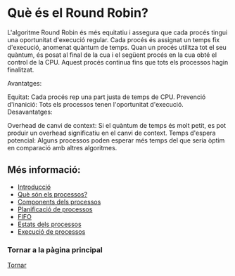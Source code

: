 # Què és el Round Robin?

L'algoritme Round Robin és més equitatiu i assegura que cada procés tingui una oportunitat d'execució regular. Cada procés és assignat un temps fix d'execució, anomenat quàntum de temps. Quan un procés utilitza tot el seu quàntum, és posat al final de la cua i el següent procés en la cua obté el control de la CPU. Aquest procés continua fins que tots els processos hagin finalitzat.

Avantatges:

Equitat: Cada procés rep una part justa de temps de CPU.
Prevenció d'inanició: Tots els processos tenen l'oportunitat d'execució.
Desavantatges:

Overhead de canvi de context: Si el quàntum de temps és molt petit, es pot produir un overhead significatiu en el canvi de context.
Temps d'espera potencial: Alguns processos poden esperar més temps del que seria òptim en comparació amb altres algoritmes.

## Més informació:
- [Introducció](01%CC%A3_Introduccio.md)
- [Què són els processos?](02_Que_son_els-processos.md)
- [Components dels processos](03_Components_processos.md)
- [Planificació de processos](04_Planificacio_de_processos.md)
- [FIFO](05_FIFO.md)
- [Estats dels processos](07_Estats_processos.md)
- [Execució de processos](08_Execucio_processos.md)

### Tornar a la pàgina principal

[Tornar](../../README.md)